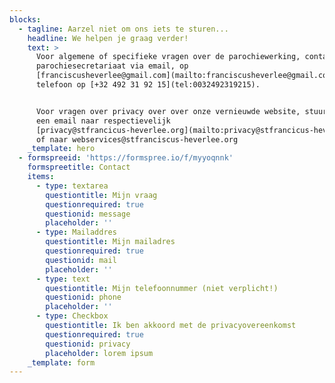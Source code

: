 ```yaml
---
blocks:
  - tagline: Aarzel niet om ons iets te sturen...
    headline: We helpen je graag verder!
    text: >
      Voor algemene of specifieke vragen over de parochiewerking, contacteer ons
      parochiesecretariaat via email, op
      [franciscusheverlee@gmail.com](mailto:franciscusheverlee@gmail.com), via
      telefoon op [+32 492 31 92 15](tel:0032492319215).


      Voor vragen over privacy over over onze vernieuwde website, stuur graag
      een email naar respectievelijk
      [privacy@stfrancicus-heverlee.org](mailto:privacy@stfrancicus-heverlee.org)
      of naar webservices@stfranciscus-heverlee.org
    _template: hero
  - formspreeid: 'https://formspree.io/f/myyoqnnk'
    formspreetitle: Contact
    items:
      - type: textarea
        questiontitle: Mijn vraag
        questionrequired: true
        questionid: message
        placeholder: ''
      - type: Mailaddres
        questiontitle: Mijn mailadres
        questionrequired: true
        questionid: mail
        placeholder: ''
      - type: text
        questiontitle: Mijn telefoonnummer (niet verplicht!)
        questionid: phone
        placeholder: ''
      - type: Checkbox
        questiontitle: Ik ben akkoord met de privacyovereenkomst
        questionrequired: true
        questionid: privacy
        placeholder: lorem ipsum
    _template: form
---
```


